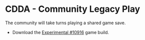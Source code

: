 # CDDA - Community Legacy Play
The community will take turns playing a shared game save.
- Download the [Experimental #10916](https://github.com/CleverRaven/Cataclysm-DDA/releases/tag/cdda-jenkins-b10916) game build. 
